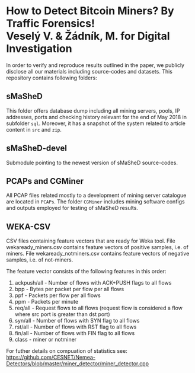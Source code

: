 # How to Detect Bitcoin Miners? By Traffic Forensics! <br/>Veselý V. & Žádník, M. for Digital Investigation
In order to verify and reproduce results outlined in the paper, we publicly disclose all our materials including source-codes and datasets. This repository contains following folders:


## sMaSheD
This folder offers database dump including all mining servers, pools, IP addresses, ports and checking history relevant for the end of May 2018 in subfolder `sql`. Moreover, it has a snapshot of the system related to article content in `src` and `zip`.

## sMaSheD-devel
Submodule pointing to the newest version of sMaSheD source-codes.

## PCAPs and CGMiner
All PCAP files related mostly to a development of mining server catalogue are located in `PCAPs`. The folder `CGMiner` includes mining software configs and outputs employed for testing of sMaSheD results.

## WEKA-CSV
CSV files containing feature vectors that are ready for Weka tool.
File wekaready_miners.csv contains feature vectors of positive samples, i.e. of miners.
File wekaready_notminers.csv contains feature vectors of negative samples, i.e. of not-miners.

The feature vector consists of the following features in this order:
1. ackpush/all - Number of flows with ACK+PUSH flags to all flows
2. bpp - Bytes per packet per flow per all flows
3. ppf - Packets per flow per all flows
4. ppm - Packets per minute
5. req/all - Request flows to all flows (request flow is considered a flow where src port is greater than dst port)
6. syn/all - Number of flows with SYN flag to all flows
7. rst/all - Number of flows with RST flag to all flows
7. fin/all - Number of flows with FIN flag to all flows
7. class - miner or notminer

For futher details on compuation of statistics see:
https://github.com/CESNET/Nemea-Detectors/blob/master/miner_detector/miner_detector.cpp

